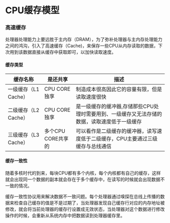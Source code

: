 # CPU缓存模型

### 高速缓存

处理器处理能力上要远胜于主内存（DRAM），为了弥补处理器与主内存处理能力之间的鸿沟，引入了高速缓存（Cache)，来保存一些CPU从内存读取的数据，下次用到该数据直接从缓存中获取即可，以加快读取速度。

#### 缓存类型

| 缓存名称             | 是还共享           | 描述                                                         |
| -------------------- | ------------------ | ------------------------------------------------------------ |
| 一级缓存（L1 Cache） | CPU CORE独享       | 制造成本很高因此它的容量有限，但是读取速度很快               |
| 二级缓存（L2 Cache） | CPU CORE独享       | 是一级缓存的缓冲器,存储那些CPU处理时需要用到、一级缓存又无法存储的数据，读取速度低于一级缓存 |
| 三级缓存（L3 Cache） | 多个CPU CORE共享的 | 可以看作是二级缓存的缓冲器，读写速度低于二级缓存，CPU主要通过三级缓存与总线通信 |

#### 缓存一致性

随着多核时代的到来，每块CPU都有多个内核，每个内核都有自己的缓存，这样就会出现同一个数据的副本就会存在于多个缓存中，在读写的时候就会出现数据不一致的情况。

缓存一致性协议用来解决数据不一致问题。每个处理器通过嗅探在总线上传播的数据来检查自己缓存的值是不是过期了，当处理器发现自己缓存行对应的内存地址被修改，就会将当前处理器的缓存行设置成无效状态，当处理器对这个数据进行修改操作的时候，会重新从系统内存中把数据读到处理器缓存里。